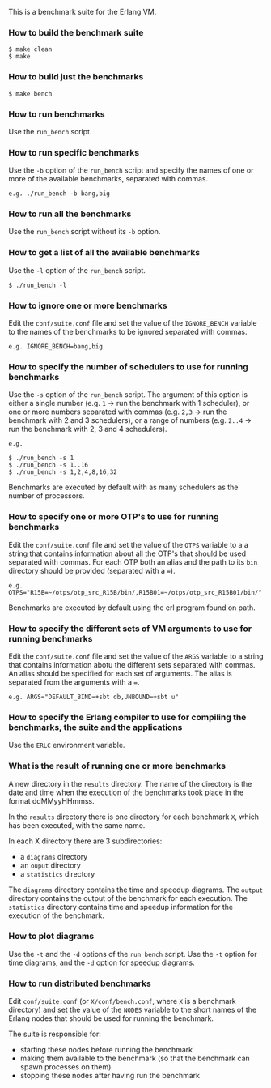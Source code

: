 This is a benchmark suite for the Erlang VM.

### How to build the benchmark suite ###

	$ make clean
	$ make

### How to build just the benchmarks ###

	$ make bench
 
### How to run benchmarks ###

Use the `run_bench` script.

### How to run specific benchmarks ###

Use the `-b` option of the `run_bench` script and specify the names of one or more 
of the available benchmarks, separated with commas.

	e.g. ./run_bench -b bang,big

### How to run all the benchmarks ###

Use the `run_bench` script without its `-b` option.

### How to get a list of all the available benchmarks ###

Use the `-l` option of the `run_bench` script.

	$ ./run_bench -l

### How to ignore one or more benchmarks ###

Edit the `conf/suite.conf` file and set the value of the `IGNORE_BENCH` variable 
to the names of the benchmarks to be ignored separated with commas.

	e.g. IGNORE_BENCH=bang,big

### How to specify the number of schedulers to use for running benchmarks ###

Use the `-s` option of the `run_bench` script. The argument of this option is 
either a single number (e.g. `1` -> run the benchmark with 1 scheduler), or one 
or more numbers separated with commas (e.g. `2,3` -> run the benchmark with 2 
and 3 schedulers), or a range of numbers (e.g. `2..4` -> run the benchmark with 
2, 3 and 4 schedulers).

	e.g. 

	$ ./run_bench -s 1
	$ ./run_bench -s 1..16
	$ ./run_bench -s 1,2,4,8,16,32

Benchmarks are executed by default with as many schedulers as the number of 
processors.

### How to specify one or more OTP's to use for running benchmarks ###

Edit the `conf/suite.conf` file and set the value of the `OTPS` variable to a 
a string that contains information about all the OTP's that should be used
separated with commas.
For each OTP both an alias and the path to its `bin` directory should be provided
(separated with a `=`).

	e.g. OTPS="R15B=~/otps/otp_src_R15B/bin/,R15B01=~/otps/otp_src_R15B01/bin/"

Benchmarks are executed by default using the erl program found on path.

### How to specify the different sets of VM arguments to use for running benchmarks ###

Edit the `conf/suite.conf` file and set the value of the `ARGS` variable to a
string that contains information abotu the different sets separated with 
commas.
An alias should be specified for each set of arguments. The alias is separated 
from the arguments with a `=`.

	e.g. ARGS="DEFAULT_BIND=+sbt db,UNBOUND=+sbt u"

### How to specify the Erlang compiler to use for compiling the benchmarks, the suite and the applications ###

Use the `ERLC` environment variable.

### What is the result of running one or more benchmarks ###

A new directory in the `results` directory. The name of the directory is the
date and time when the execution of the benchmarks took place in the format 
ddMMyyHHmmss.

In the `results` directory there is one directory for each benchmark `X`, which 
has been executed, with the same name. 

In each X directory there are 3 subdirectories:
* a `diagrams` directory
* an `ouput` directory
* a `statistics` directory

The `diagrams` directory contains the time and speedup diagrams.
The `output` directory contains the output of the benchmark for each execution.
The `statistics` directory contains time and speedup information for the 
execution of the benchmark.

### How to plot diagrams ###

Use the `-t` and the `-d` options of the `run_bench` script. Use the `-t` option for
time diagrams, and the `-d` option for speedup diagrams.

### How to run distributed benchmarks ###

Edit `conf/suite.conf` (or `X/conf/bench.conf`, where `X` is a benchmark 
directory) and set the value of the `NODES` variable to the short names of the 
Erlang nodes that should be used for running the benchmark. 

The suite is responsible for:
* starting these nodes before running the benchmark
* making them available to the benchmark (so that the benchmark can spawn 
  processes on them)
* stopping these nodes after having run the benchmark


